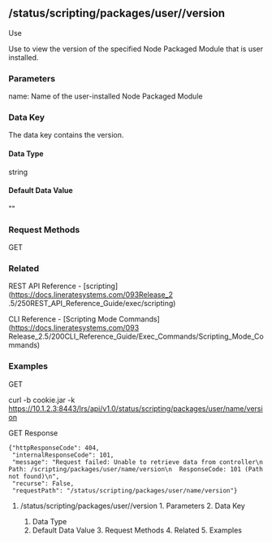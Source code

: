 ## /status/scripting/packages/user/<name>/version

Use

Use to view the version of the specified Node Packaged Module that is user
installed.

### Parameters

name: Name of the user-installed Node Packaged Module

### Data Key

The data key contains the version.

#### Data Type

string

#### Default Data Value

""

### Request Methods

GET

### Related

REST API Reference - [scripting](https://docs.lineratesystems.com/093Release_2
.5/250REST_API_Reference_Guide/exec/scripting)

CLI Reference - [Scripting Mode Commands](https://docs.lineratesystems.com/093
Release_2.5/200CLI_Reference_Guide/Exec_Commands/Scripting_Mode_Commands)

### Examples

GET

curl -b cookie.jar -k
https://10.1.2.3:8443/lrs/api/v1.0/status/scripting/packages/user/name/version

GET Response

    
    {"httpResponseCode": 404,
     "internalResponseCode": 101,
     "message": "Request failed: Unable to retrieve data from controller\n  Path: /scripting/packages/user/name/version\n  ResponseCode: 101 (Path not found)\n",
     "recurse": False,
     "requestPath": "/status/scripting/packages/user/name/version"}
    

  1. /status/scripting/packages/user/<name>/version
    1. Parameters
    2. Data Key
      1. Data Type
      2. Default Data Value
    3. Request Methods
    4. Related
    5. Examples

